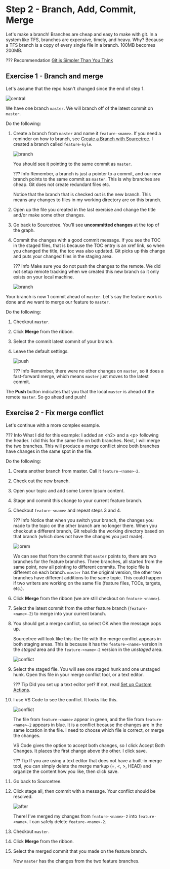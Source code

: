 # Step 2 - Branch, Add, Commit, Merge

Let's make a branch! Branches are cheap and easy to make with git. In a system like TFS, branches are expensive, timely, and heavy. Why? Because a TFS branch is a copy of every single file in a branch. 100MB becomes 200MB.

??? Recommendation
    [Git is Simpler Than You Think](http://nfarina.com/post/9868516270/git-is-simpler)

## Exercise 1 - Branch and merge

Let's assume that the repo hasn't changed since the end of step 1.

![central](assets/images/merged1.png)

We have one branch `master`. We will branch off of the latest commit on `master`.

Do the following:

1. Create a branch from `master` and name it `feature-<name>`. If you need a reminder on how to branch, see [Create a Branch with Sourcetree](branching_gitExt.md). I created a branch called `feature-kyle`.

    ![branch](assets/images/branchwork.png)

    You should see it pointing to the same commit as `master`.

    ??? Info
        Remember, a branch is just a pointer to a commit, and our new branch points to the same commit as `master`. This is why branches are cheap. Git does not create redundant files etc.

    Notice that the branch that is checked out is the new branch. This means any changes to files in my working directory are on this branch.

1. Open up the file you created in the last exercise and change the title and/or make some other changes.
1. Go back to Sourcetree. You'll see **uncommitted changes** at the top of the graph.
1. Commit the changes with a good commit message. If you see the TOC in the staged files, that is because the TOC entry is an xref link, so when you changed the title, the toc was also updated. Git picks up this change and puts your changed files in the staging area.

    ??? Info
        Make sure you do not push the changes to the remote. We did not setup remote tracking when we created this new branch so it only exists on your local machine.

    ![branch](assets/images/branched.png)

Your branch is now 1 commit ahead of `master`. Let's say the feature work is done and we want to merge our feature to `master`.

Do the following:

1. Checkout `master`.
1. Click **Merge** from the ribbon.
1. Select the commit latest commit of your branch.
1. Leave the default settings.

    ![push](assets/images/ff-push.png)

    ??? Info
        Remember, there were no other changes on `master`, so it does a fast-forward merge, which means `master` just moves to the latest commit.

The **Push** button indicates that you that the local `master` is ahead of the remote `master`. So go ahead and push!

## Exercise 2 - Fix merge conflict

Let's continue with a more complex example.

??? Info
    What I did for this example:
    I added an <h2\> and a <p\> following the header. I did this for the same file on both branches. Next, I will merge the two branches. This will produce a merge conflict since both branches have changes in the same spot in the file.

Do the following:

1. Create another branch from master. Call it `feature-<name>-2`.
1. Check out the new branch.
1. Open your topic and add some Lorem Ipsum content.
1. Stage and commit this change to your current feature branch.
1. Checkout `feature-<name>` and repeat steps 3 and 4.

    ??? Info
        Notice that when you switch your branch, the changes you made to the topic on the other branch are no longer there. When you checkout a different branch, Git rebuilds the working directory based on that branch (which does not have the changes you just made).

    ![lorem](assets/images/lorem.png)

    We can see that from the commit that `master` points to, there are two branches for the feature branches. Three branches, all started from the same point, now all pointing to different commits. The topic file is different on each branch. `master` has the original version, the other two branches have different additions to the same topic. This could happen if two writers are working on the same file (feature files, TOCs, targets, etc.).

1. Click **Merge** from the ribbon (we are still checkout on `feature-<name>`).
1. Select the latest commit from the other feature branch (`feature-<name>-2`) to merge into your current branch.
1. You should get a merge conflict, so select OK when the message pops up.

    Sourcetree will look like this: the file with the merge conflict appears in both staging areas. This is because it has the `feature-<name>` version in the _staged_ area and the `feature-<name>-2` version in the _unstaged_ area.

    ![conflict](assets/images/conflicts.png)

1. Select the staged file. You will see one staged hunk and one unstaged hunk. Open this file in your merge conflict tool, or a text editor.

    ??? Tip
        Did you set up a text editor yet? If not, read [Set up Custom Actions](custom-action.md).

1. I use VS Code to see the conflict. It looks like this.

    ![conflict](assets/images/mergetool.png)

    The file from `feature-<name>` appear in green, and the file from `feature-<name>-2` appears in blue. It is a conflict because the changes are in the same location in the file. I need to choose which file is correct, or merge the changes.

    VS Code gives the option to accept both changes, so I click Accept Both Changes. It places the first change above the other. I click save.

    ??? Tip
        If you are using a text editor that does not have a built-in merge tool, you can simply delete the merge markup (=, <, >, HEAD) and organize the content how you like, then click save.

1. Go back to Sourcetree.
1. Click stage all, then commit with a message. Your conflict should be resolved.

    ![after](assets/images/aftermerge.png)

    There! I've merged my changes from `feature-<name>-2` into `feature-<name>`. I can safely delete `feature-<name>-2`.

1. Checkout `master`.
1. Click **Merge** from the ribbon.
1. Select the merged commit that you made on the feature branch.

    Now `master` has the changes from the two feature branches.
